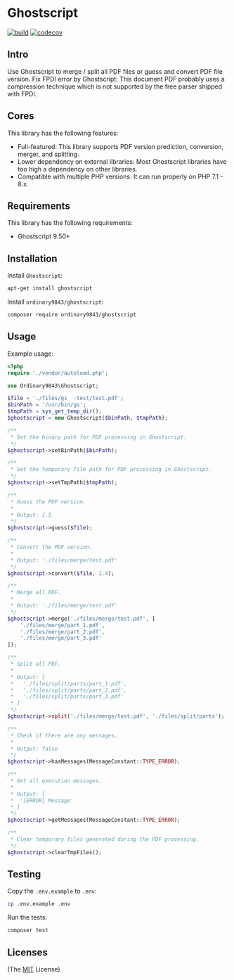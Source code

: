 # Ghostscript

[![build](https://github.com/ordinary9843/ghostscript/actions/workflows/build.yml/badge.svg)](https://github.com/ordinary9843/ghostscript/actions/workflows/build.yml)
[![codecov](https://codecov.io/gh/ordinary9843/ghostscript/branch/master/graph/badge.svg?token=DMXRZFN55V)](https://codecov.io/gh/ordinary9843/ghostscript)

## Intro

Use Ghostscript to merge / split all PDF files or guess and convert PDF file version. Fix FPDI error by Ghostscript: This document PDF probably uses a compression technique which is not supported by the free parser shipped with FPDI.

## Cores

This library has the following features:

- Full-featured: This library supports PDF version prediction, conversion, merger, and splitting.
- Lower dependency on external libraries: Most Ghostscript libraries have too high a dependency on other libraries.
- Compatible with multiple PHP versions: It can run properly on PHP 7.1 - 8.x.

## Requirements

This library has the following requirements:

- Ghostscript 9.50+

## Installation

Install `Ghostscript`:

```bash
apt-get install ghostscript
```

Install `ordinary9843/ghostscript`:

```bash
composer require ordinary9843/ghostscript
```

## Usage

Example usage:

```php
<?php
require './vendor/autoload.php';

use Ordinary9843\Ghostscript;

$file = './files/gs_ -test/test.pdf';
$binPath = '/usr/bin/gs';
$tmpPath = sys_get_temp_dir();
$ghostscript = new Ghostscript($binPath, $tmpPath);

/**
 * Set the binary path for PDF processing in Ghostscript.
 */
$ghostscript->setBinPath($binPath);

/**
 * Set the temporary file path for PDF processing in Ghostscript.
 */
$ghostscript->setTmpPath($tmpPath);

/**
 * Guess the PDF version.
 *
 * Output: 1.5
 */
$ghostscript->guess($file);

/**
 * Convert the PDF version.
 *
 * Output: './files/merge/test.pdf'
 */
$ghostscript->convert($file, 1.4);

/**
 * Merge all PDF.
 *
 * Output: './files/merge/test.pdf'
 */
$ghostscript->merge('./files/merge/test.pdf', [
    './files/merge/part_1.pdf',
    './files/merge/part_2.pdf',
    './files/merge/part_3.pdf'
]);

/**
 * Split all PDF.
 *
 * Output: [
 *   './files/split/parts/part_1.pdf',
 *   './files/split/parts/part_2.pdf',
 *   './files/split/parts/part_3.pdf'
 * ]
 */
$ghostscript->split('./files/merge/test.pdf', './files/split/parts');

/**
 * Check if there are any messages.
 *
 * Output: false
 */
$ghostscript->hasMessages(MessageConstant::TYPE_ERROR);

/**
 * Get all execution messages.
 *
 * Output: [
 *  '[ERROR] Message'
 * ]
 */
$ghostscript->getMessages(MessageConstant::TYPE_ERROR);

/**
 * Clear temporary files generated during the PDF processing.
 */
$ghostscript->clearTmpFiles();
```

## Testing

Copy the `.env.example` to `.env`:

```bash
cp .env.example .env
```

Run the tests:

```bash
composer test
```

## Licenses

(The [MIT](http://www.opensource.org/licenses/mit-license.php) License)
